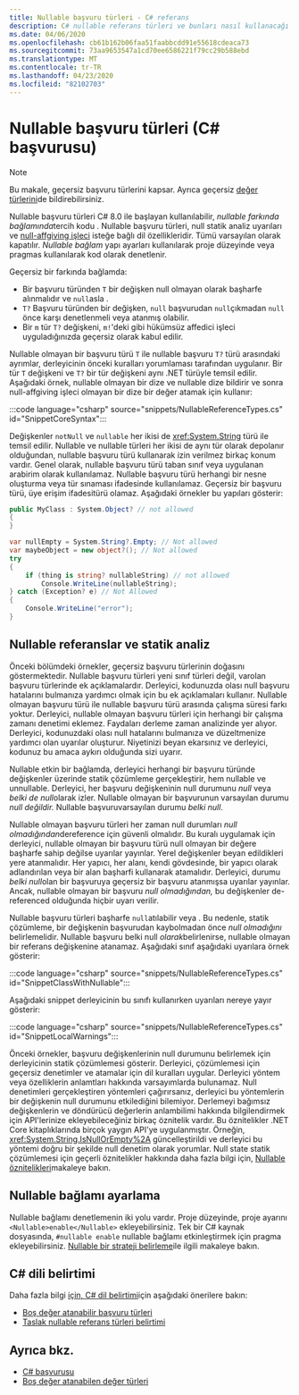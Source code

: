```yaml
---
title: Nullable başvuru türleri - C# referans
description: C# nullable referans türleri ve bunları nasıl kullanacağı hakkında bilgi edinin
ms.date: 04/06/2020
ms.openlocfilehash: cb61b162b06faa51faabbcdd91e55618cdeaca73
ms.sourcegitcommit: 73aa9653547a1cd70ee6586221f79cc29b588ebd
ms.translationtype: MT
ms.contentlocale: tr-TR
ms.lasthandoff: 04/23/2020
ms.locfileid: "82102703"
---
```

# <a name="nullable-reference-types-c-reference"></a>Nullable başvuru türleri (C# başvurusu)

> [!NOTE]
> Bu makale, geçersiz başvuru türlerini kapsar. Ayrıca geçersiz [değer türlerini](nullable-value-types.md)de bildirebilirsiniz.

Nullable başvuru türleri C# 8.0 ile başlayan kullanılabilir, *nullable farkında bağlamında*tercih kodu . Nullable başvuru türleri, null statik analiz uyarıları ve [null-affgiving işleci](../operators/null-forgiving.md) isteğe bağlı dil özellikleridir. Tümü varsayılan olarak kapatılır. *Nullable bağlam* yapı ayarları kullanılarak proje düzeyinde veya pragmas kullanılarak kod olarak denetlenir.

 Geçersiz bir farkında bağlamda:

- Bir başvuru türünden `T` bir değişken null olmayan olarak başharfe alınmalıdır ve `null`asla .
- `T?` Başvuru türünden bir değişken, `null` başvurudan `null`çıkmadan `null` önce karşı denetlenmeli veya atanmış olabilir.
- Bir `m` tür `T?` değişkeni, `m!`'deki gibi hükümsüz affedici işleci uyguladığınızda geçersiz olarak kabul edilir.

Nullable olmayan bir başvuru türü `T` ile nullable başvuru `T?` türü arasındaki ayrımlar, derleyicinin önceki kuralları yorumlaması tarafından uygulanır. Bir tür `T` değişkeni ve `T?` bir tür değişkeni aynı .NET türüyle temsil edilir. Aşağıdaki örnek, nullable olmayan bir dize ve nullable dize bildirir ve sonra null-affgiving işleci olmayan bir dize bir değer atamak için kullanır:

:::code language="csharp" source="snippets/NullableReferenceTypes.cs" id="SnippetCoreSyntax":::

Değişkenler `notNull` ve `nullable` her ikisi de <xref:System.String> türü ile temsil edilir. Nullable ve nullable türleri her ikisi de aynı tür olarak depolanır olduğundan, nullable başvuru türü kullanarak izin verilmez birkaç konum vardır. Genel olarak, nullable başvuru türü taban sınıf veya uygulanan arabirim olarak kullanılamaz. Nullable başvuru türü herhangi bir nesne oluşturma veya tür sınaması ifadesinde kullanılamaz. Geçersiz bir başvuru türü, üye erişim ifadesitürü olamaz. Aşağıdaki örnekler bu yapıları gösterir:

```csharp
public MyClass : System.Object? // not allowed
{
}

var nullEmpty = System.String?.Empty; // Not allowed
var maybeObject = new object?(); // Not allowed
try
{
    if (thing is string? nullableString) // not allowed
        Console.WriteLine(nullableString);
} catch (Exception? e) // Not Allowed
{
    Console.WriteLine("error");
}
```

## <a name="nullable-references-and-static-analysis"></a>Nullable referanslar ve statik analiz

Önceki bölümdeki örnekler, geçersiz başvuru türlerinin doğasını göstermektedir. Nullable başvuru türleri yeni sınıf türleri değil, varolan başvuru türlerinde ek açıklamalardır. Derleyici, kodunuzda olası null başvuru hatalarını bulmanıza yardımcı olmak için bu ek açıklamaları kullanır. Nullable olmayan başvuru türü ile nullable başvuru türü arasında çalışma süresi farkı yoktur. Derleyici, nullable olmayan başvuru türleri için herhangi bir çalışma zamanı denetimi eklemez. Faydaları derleme zaman analizinde yer alıyor. Derleyici, kodunuzdaki olası null hatalarını bulmanıza ve düzeltmenize yardımcı olan uyarılar oluşturur. Niyetinizi beyan ekarsınız ve derleyici, kodunuz bu amaca aykırı olduğunda sizi uyarır.

Nullable etkin bir bağlamda, derleyici herhangi bir başvuru türünde değişkenler üzerinde statik çözümleme gerçekleştirir, hem nullable ve unnullable. Derleyici, her başvuru değişkeninin null durumunu *null* veya *belki de null*olarak izler. Nullable olmayan bir başvurunun varsayılan durumu *null değildir.* Nullable başvuruvarsayılan durumu *belki null*.

Nullable olmayan başvuru türleri her zaman null durumları *null olmadığından*dereference için güvenli olmalıdır. Bu kuralı uygulamak için derleyici, nullable olmayan bir başvuru türü null olmayan bir değere başharfe sahip değilse uyarılar yayınlar. Yerel değişkenler beyan edildikleri yere atanmalıdır. Her yapıcı, her alanı, kendi gövdesinde, bir yapıcı olarak adlandırılan veya bir alan başharfi kullanarak atamalıdır. Derleyici, durumu *belki null*olan bir başvuruya geçersiz bir başvuru atanmışsa uyarılar yayınlar. Ancak, nullable olmayan bir başvuru *null olmadığından,* bu değişkenler de-referenced olduğunda hiçbir uyarı verilir.

Nullable başvuru türleri başharfe `null`atılabilir veya . Bu nedenle, statik çözümleme, bir değişkenin başvurudan kaybolmadan önce *null olmadığını* belirlemelidir. Nullable başvuru belki null *olarak*belirlenirse, nullable olmayan bir referans değişkenine atanamaz. Aşağıdaki sınıf aşağıdaki uyarılara örnek gösterir:

:::code language="csharp" source="snippets/NullableReferenceTypes.cs" id="SnippetClassWithNullable":::

Aşağıdaki snippet derleyicinin bu sınıfı kullanırken uyarıları nereye yayır gösterir:

:::code language="csharp" source="snippets/NullableReferenceTypes.cs" id="SnippetLocalWarnings":::

Önceki örnekler, başvuru değişkenlerinin null durumunu belirlemek için derleyicinin statik çözümlemesi gösterir. Derleyici, çözümlemesi için geçersiz denetimler ve atamalar için dil kuralları uygular.  Derleyici yöntem veya özelliklerin anlamtları hakkında varsayımlarda bulunamaz. Null denetimleri gerçekleştiren yöntemleri çağırırsanız, derleyici bu yöntemlerin bir değişkenin null durumunu etkilediğini bilemiyor. Derlemeyi bağımsız değişkenlerin ve döndürücü değerlerin anlambilimi hakkında bilgilendirmek için API'lerinize ekleyebileceğiniz birkaç öznitelik vardır. Bu öznitelikler .NET Core kitaplıklarında birçok yaygın API'ye uygulanmıştır. Örneğin, <xref:System.String.IsNullOrEmpty%2A> güncelleştirildi ve derleyici bu yöntemi doğru bir şekilde null denetim olarak yorumlar. Null state statik çözümlemesi için geçerli öznitelikler hakkında daha fazla bilgi için, [Nullable öznitelikleri](../attributes/nullable-analysis.md)makaleye bakın.

## <a name="setting-the-nullable-context"></a>Nullable bağlamı ayarlama

Nullable bağlamı denetlemenin iki yolu vardır. Proje düzeyinde, proje ayarını `<Nullable>enable</Nullable>` ekleyebilirsiniz. Tek bir C# kaynak dosyasında, `#nullable enable` nullable bağlamı etkinleştirmek için pragma ekleyebilirsiniz. [Nullable bir strateji belirleme](../../nullable-migration-strategies.md)ile ilgili makaleye bakın.

## <a name="c-language-specification"></a>C# dili belirtimi

Daha fazla bilgi [için, C# dil belirtimi](~/_csharplang/spec/introduction.md)için aşağıdaki önerilere bakın:

- [Boş değer atanabilir başvuru türleri](~/_csharplang/proposals/csharp-8.0/nullable-reference-types.md)
- [Taslak nullable referans türleri belirtimi](~/_csharplang/proposals/csharp-8.0/nullable-reference-types-specification.md)

## <a name="see-also"></a>Ayrıca bkz.

- [C# başvurusu](../index.md)
- [Boş değer atanabilen değer türleri](nullable-value-types.md)
